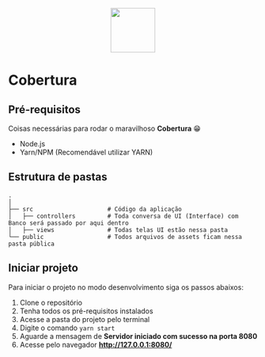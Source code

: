 <p align='center'>
  <img src='https://i.imgur.com/CDYRNuN.png' height='90px'/>
</p>

# Cobertura

## Pré-requisitos

Coisas necessárias para rodar o maravilhoso **Cobertura** 😁

* Node.js
* Yarn/NPM (Recomendável utilizar YARN)

## Estrutura de pastas
```
.
│
├── src                     # Código da aplicação
│   ├── controllers         # Toda conversa de UI (Interface) com Banco será passado por aqui dentro
│   ├── views               # Todas telas UI estão nessa pasta 
└── public                  # Todos arquivos de assets ficam nessa pasta pública
```

## Iniciar projeto

Para iniciar o projeto no modo desenvolvimento siga os passos abaixos:

1. Clone o repositório
2. Tenha todos os pré-requisitos instalados
3. Acesse a pasta do projeto pelo terminal
4. Digite o comando ```yarn start```
5. Aguarde a mensagem de **Servidor iniciado com sucesso na porta 8080**
6. Acesse pelo navegador **http://127.0.0.1:8080/**